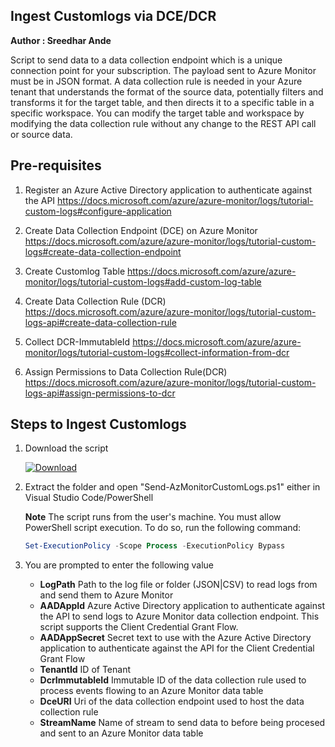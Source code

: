 ## Ingest Customlogs via DCE/DCR
**Author : Sreedhar Ande**

Script to send data to a data collection endpoint which is a unique connection point for your subscription. The payload sent to Azure Monitor must be in JSON format. A data collection rule is needed in your Azure tenant that understands the format of the source data, potentially filters and transforms it for the target table, and then directs it to a specific table in a specific workspace.
You can modify the target table and workspace by modifying the data collection rule without any change to the REST API call or source data.

## Pre-requisites
1.	Register an Azure Active Directory application to authenticate against the API
	https://docs.microsoft.com/azure/azure-monitor/logs/tutorial-custom-logs#configure-application

2. Create Data Collection Endpoint (DCE) on Azure Monitor
	https://docs.microsoft.com/azure/azure-monitor/logs/tutorial-custom-logs#create-data-collection-endpoint

3. Create Customlog Table
	https://docs.microsoft.com/azure/azure-monitor/logs/tutorial-custom-logs#add-custom-log-table

4. Create Data Collection Rule (DCR)
   https://docs.microsoft.com/azure/azure-monitor/logs/tutorial-custom-logs-api#create-data-collection-rule

5. Collect DCR-ImmutableId
	https://docs.microsoft.com/azure/azure-monitor/logs/tutorial-custom-logs#collect-information-from-dcr

6. Assign Permissions to Data Collection Rule(DCR)
	https://docs.microsoft.com/azure/azure-monitor/logs/tutorial-custom-logs-api#assign-permissions-to-dcr

## Steps to Ingest Customlogs
1. Download the script

   [![Download](/Tools/CustomLogsIngestion-DCE-DCR/images/Download.png)](https://aka.ms/customlogsingestion)

2. Extract the folder and open "Send-AzMonitorCustomLogs.ps1" either in Visual Studio Code/PowerShell

   **Note**
   The script runs from the user's machine. You must allow PowerShell script execution. To do so, run the following command:

   ```PowerShell
   Set-ExecutionPolicy -Scope Process -ExecutionPolicy Bypass
   ```
3. You are prompted to enter the following value
	- **LogPath**
    Path to the log file or folder (JSON|CSV) to read logs from and send them to Azure Monitor
	- **AADAppId**
    Azure Active Directory application to authenticate against the API to send logs to Azure Monitor data collection endpoint. This script supports the Client Credential Grant Flow.
	- **AADAppSecret**
    Secret text to use with the Azure Active Directory application to authenticate against the API for the Client Credential Grant Flow
	- **TenantId**
    ID of Tenant
	- **DcrImmutableId**
    Immutable ID of the data collection rule used to process events flowing to an Azure Monitor data table
	- **DceURI**
    Uri of the data collection endpoint used to host the data collection rule
	- **StreamName**
    Name of stream to send data to before being procesed and sent to an Azure Monitor data table
